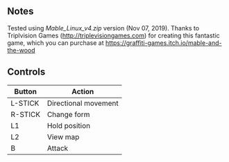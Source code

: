 ## Notes

Tested using *Mable_Linux_v4.zip* version (Nov 07, 2019). Thanks to Triplvision Games (http://triplevisiongames.com) for creating this fantastic game, which you can purchase at https://graffiti-games.itch.io/mable-and-the-wood


## Controls

| Button     | Action               |
| ---------- | -------------------- |
| L-STICK    | Directional movement |
| R-STICK    | Change form          |
| L1         | Hold position        |
| L2         | View map             |
| B          | Attack               |

